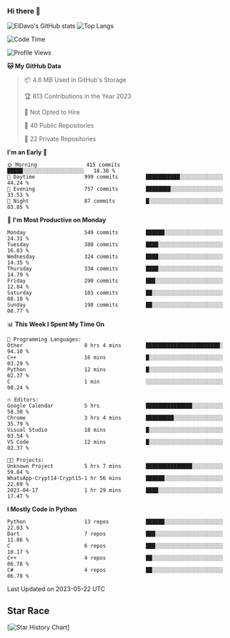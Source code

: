 ### Hi there 👋
![ElDavo's GitHub stats](https://github-readme-stats.vercel.app/api?username=ElDavoo&show_icons=true&theme=chartreuse-dark)
![Top Langs](https://github-readme-stats.vercel.app/api/top-langs/?username=ElDavoo&theme=chartreuse-dark&layout=compact)

<!--START_SECTION:waka-->
![Code Time](http://img.shields.io/badge/Code%20Time-61%20hrs%2010%20mins-blue)

![Profile Views](http://img.shields.io/badge/Profile%20Views-8-blue)

**🐱 My GitHub Data** 

> 📦 4.6 MB Used in GitHub's Storage 
 > 
> 🏆 813 Contributions in the Year 2023
 > 
> 🚫 Not Opted to Hire
 > 
> 📜 40 Public Repositories 
 > 
> 🔑 22 Private Repositories 
 > 
**I'm an Early 🐤** 

```text
🌞 Morning                415 commits         █████░░░░░░░░░░░░░░░░░░░░   18.38 % 
🌆 Daytime                999 commits         ███████████░░░░░░░░░░░░░░   44.24 % 
🌃 Evening                757 commits         ████████░░░░░░░░░░░░░░░░░   33.53 % 
🌙 Night                  87 commits          █░░░░░░░░░░░░░░░░░░░░░░░░   03.85 % 
```
📅 **I'm Most Productive on Monday** 

```text
Monday                   549 commits         ██████░░░░░░░░░░░░░░░░░░░   24.31 % 
Tuesday                  380 commits         ████░░░░░░░░░░░░░░░░░░░░░   16.83 % 
Wednesday                324 commits         ████░░░░░░░░░░░░░░░░░░░░░   14.35 % 
Thursday                 334 commits         ████░░░░░░░░░░░░░░░░░░░░░   14.79 % 
Friday                   290 commits         ███░░░░░░░░░░░░░░░░░░░░░░   12.84 % 
Saturday                 183 commits         ██░░░░░░░░░░░░░░░░░░░░░░░   08.10 % 
Sunday                   198 commits         ██░░░░░░░░░░░░░░░░░░░░░░░   08.77 % 
```


📊 **This Week I Spent My Time On** 

```text
💬 Programming Languages: 
Other                    8 hrs 4 mins        ████████████████████████░   94.10 % 
C++                      16 mins             █░░░░░░░░░░░░░░░░░░░░░░░░   03.29 % 
Python                   12 mins             █░░░░░░░░░░░░░░░░░░░░░░░░   02.37 % 
C                        1 min               ░░░░░░░░░░░░░░░░░░░░░░░░░   00.24 % 

🔥 Editors: 
Google Calendar          5 hrs               ███████████████░░░░░░░░░░   58.30 % 
Chrome                   3 hrs 4 mins        █████████░░░░░░░░░░░░░░░░   35.79 % 
Visual Studio            18 mins             █░░░░░░░░░░░░░░░░░░░░░░░░   03.54 % 
VS Code                  12 mins             █░░░░░░░░░░░░░░░░░░░░░░░░   02.37 % 

🐱‍💻 Projects: 
Unknown Project          5 hrs 7 mins        ███████████████░░░░░░░░░░   59.84 % 
WhatsApp-Crypt14-Crypt15-1 hr 56 mins        ██████░░░░░░░░░░░░░░░░░░░   22.69 % 
2023-04-17               1 hr 29 mins        ████░░░░░░░░░░░░░░░░░░░░░   17.47 % 
```

**I Mostly Code in Python** 

```text
Python                   13 repos            ██████░░░░░░░░░░░░░░░░░░░   22.03 % 
Dart                     7 repos             ███░░░░░░░░░░░░░░░░░░░░░░   11.86 % 
C                        6 repos             ███░░░░░░░░░░░░░░░░░░░░░░   10.17 % 
C++                      4 repos             ██░░░░░░░░░░░░░░░░░░░░░░░   06.78 % 
C#                       4 repos             ██░░░░░░░░░░░░░░░░░░░░░░░   06.78 % 
```




 Last Updated on 2023-05-22 UTC
<!--END_SECTION:waka-->

## Star Race

[![Star History Chart](https://api.star-history.com/svg?repos=ElDavoo/WhatsApp-Crypt14-Crypt15-Decrypter,ElDavoo/TuringOS,EliteAndroidApps/WhatsApp-Crypt12-Decrypter,KnugiHK/Whatsapp-Chat-Exporter&type=Date)]

